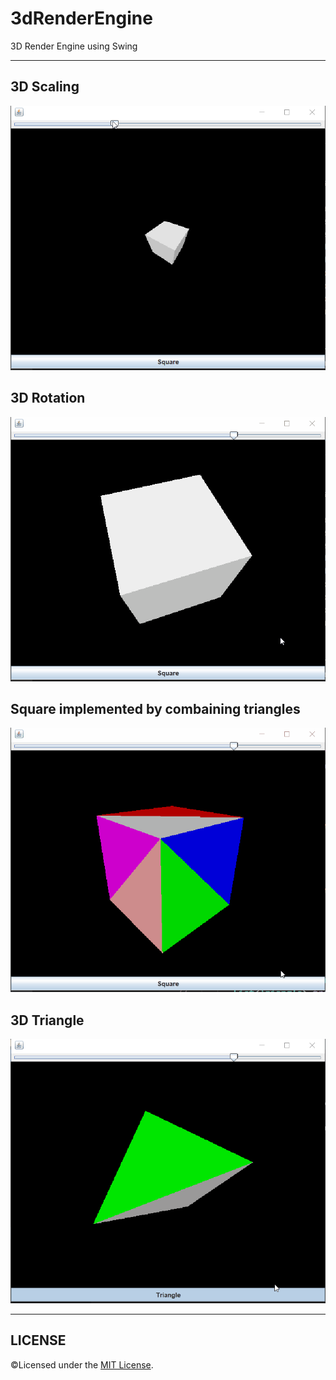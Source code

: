 # 3dRenderEngine
 3D Render Engine using Swing

---

## 3D Scaling
![scaling](images/3d-square-scaling.gif)

## 3D Rotation
![](images/3d-square-rotating.gif)

## Square implemented by combaining triangles
![](images/3d-square-form.gif)

## 3D Triangle
![](images/3d-triangle-rotating.gif)

---
 
## LICENSE
©Licensed under the [MIT License](LICENSE).
